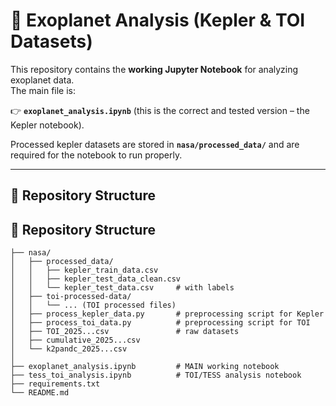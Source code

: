 # 🌌 Exoplanet Analysis (Kepler & TOI Datasets)

This repository contains the **working Jupyter Notebook** for analyzing exoplanet data.  
The main file is:

👉 **`exoplanet_analysis.ipynb`** (this is the correct and tested version – the Kepler notebook).

Processed kepler datasets are stored in **`nasa/processed_data/`** and are required for the notebook to run properly.

---

## 📂 Repository Structure

## 📂 Repository Structure

```plaintext
├── nasa/
│   ├── processed_data/
│   │   ├── kepler_train_data.csv
│   │   ├── kepler_test_data_clean.csv
│   │   └── kepler_test_data.csv     # with labels
│   ├── toi-processed-data/
│   │   └── ... (TOI processed files)
│   ├── process_kepler_data.py       # preprocessing script for Kepler
│   ├── process_toi_data.py          # preprocessing script for TOI
│   ├── TOI_2025...csv               # raw datasets
│   ├── cumulative_2025...csv
│   └── k2pandc_2025...csv
│
├── exoplanet_analysis.ipynb         # MAIN working notebook
├── tess_toi_analysis.ipynb          # TOI/TESS analysis notebook
├── requirements.txt
└── README.md
